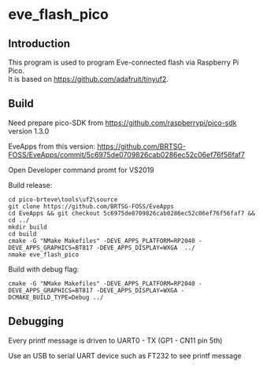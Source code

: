 # eve_flash_pico

## Introduction
This program is used to program Eve-connected flash via Raspberry Pi Pico.  
It is based on https://github.com/adafruit/tinyuf2. 

## Build 

Need prepare pico-SDK from https://github.com/raspberrypi/pico-sdk version 1.3.0

EveApps from this version: https://github.com/BRTSG-FOSS/EveApps/commit/5c6975de0709826cab0286ec52c06ef76f56faf7

Open Developer command promt for VS2019

Build release:

```
cd pico-brteve\tools\uf2\source
git clone https://github.com/BRTSG-FOSS/EveApps
cd EveApps && git checkout 5c6975de0709826cab0286ec52c06ef76f56faf7 && cd ../
mkdir build
cd build
cmake -G "NMake Makefiles" -DEVE_APPS_PLATFORM=RP2040 -DEVE_APPS_GRAPHICS=BT817 -DEVE_APPS_DISPLAY=WXGA  ../
nmake eve_flash_pico
```

Build with debug flag:

```
cmake -G "NMake Makefiles" -DEVE_APPS_PLATFORM=RP2040 -DEVE_APPS_GRAPHICS=BT817 -DEVE_APPS_DISPLAY=WXGA -DCMAKE_BUILD_TYPE=Debug ../
```

## Debugging

Every printf message is driven to UART0 - TX (GP1 - CN11 pin 5th)

Use an USB to serial UART device such as FT232 to see printf message


